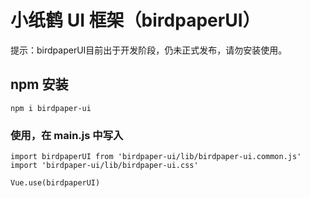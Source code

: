 # 小纸鹤 UI 框架（birdpaperUI）

提示：birdpaperUI目前出于开发阶段，仍未正式发布，请勿安装使用。

## npm 安装
```
npm i birdpaper-ui
```

### 使用，在 main.js 中写入
```
import birdpaperUI from 'birdpaper-ui/lib/birdpaper-ui.common.js'
import 'birdpaper-ui/lib/birdpaper-ui.css'

Vue.use(birdpaperUI)
```
